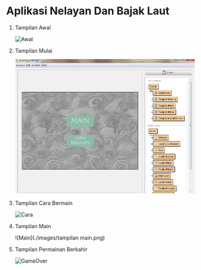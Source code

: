 # Aplikasi Nelayan Dan Bajak Laut

1. Tampilan Awal

   ![Awal](./images/tampilanutama.png)

2. Tampilan Mulai

   ![Mulai](./images/tampilanmulai.png)

3. Tampilan Cara Bermain 

   ![Cara](./images/tampilancarabermain.png)

4. Tampilan Main

   ![Main](./images/tampilan main.png)

5. Tampilan Permainan Berkahir

   ![GameOver](./images/tampilangameover.png)
